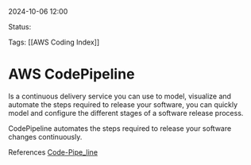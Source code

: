 2024-10-06 12:00

Status:

Tags:
[[AWS Coding Index]]
# AWS CodePipeline

Is a continuous delivery service you can use to model, visualize and automate the steps required to release your software, you can quickly model and configure the different stages of a software release process.

CodePipeline automates the steps required to release your software changes continuously.


References 
[Code-Pipe_line](https://docs.aws.amazon.com/codepipeline/latest/userguide/welcome.html)